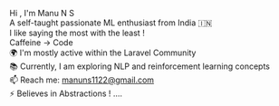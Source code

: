Hi , I'm Manu N S <br/>
A self-taught passionate ML enthusiast from India 🇮🇳<br/>
I like saying the most with the least !    <br/>
Caffeine → Code      <br/>
🌍 I'm mostly active within the Laravel Community    
📚 Currently, I am exploring NLP and reinforcement learning concepts    
📫 Reach me: manuns1122@gmail.com  
⚡️ Believes in Abstractions !    ....
